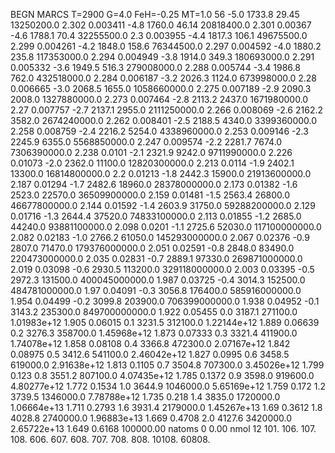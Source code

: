 BEGN
MARCS T=2900 G=4.0 FeH=-0.25 MT=1.0
                  56
-5.0 1733.8 29.45 13250200.0 2.302 0.003411 
-4.8 1760.0 46.14 20818400.0 2.301 0.00367 
-4.6 1788.1 70.4 32255500.0 2.3 0.003955 
-4.4 1817.3 106.1 49675500.0 2.299 0.004261 
-4.2 1848.0 158.6 76344500.0 2.297 0.004592 
-4.0 1880.2 235.8 117353000.0 2.294 0.004949 
-3.8 1914.0 349.3 180693000.0 2.291 0.005332 
-3.6 1949.5 516.3 279008000.0 2.288 0.005744 
-3.4 1986.8 762.0 432518000.0 2.284 0.006187 
-3.2 2026.3 1124.0 673998000.0 2.28 0.006665 
-3.0 2068.5 1655.0 1058660000.0 2.275 0.007189 
-2.9 2090.3 2008.0 1327880000.0 2.273 0.007464 
-2.8 2113.2 2437.0 1671980000.0 2.27 0.007757 
-2.7 2137.1 2955.0 2111250000.0 2.266 0.008069 
-2.6 2162.2 3582.0 2674240000.0 2.262 0.008401 
-2.5 2188.5 4340.0 3399360000.0 2.258 0.008759 
-2.4 2216.2 5254.0 4338960000.0 2.253 0.009146 
-2.3 2245.9 6355.0 5568850000.0 2.247 0.009574 
-2.2 2281.7 7674.0 7306390000.0 2.238 0.0101 
-2.1 2321.9 9242.0 9711990000.0 2.226 0.01073 
-2.0 2362.0 11100.0 12820300000.0 2.213 0.0114 
-1.9 2402.1 13300.0 16814800000.0 2.2 0.01213 
-1.8 2442.3 15900.0 21913600000.0 2.187 0.01294 
-1.7 2482.6 18960.0 28378000000.0 2.173 0.01382 
-1.6 2523.0 22570.0 36509900000.0 2.159 0.01481 
-1.5 2563.4 26800.0 46677800000.0 2.144 0.01592 
-1.4 2603.9 31750.0 59288200000.0 2.129 0.01716 
-1.3 2644.4 37520.0 74833100000.0 2.113 0.01855 
-1.2 2685.0 44240.0 93881100000.0 2.098 0.0201 
-1.1 2725.6 52030.0 117100000000.0 2.082 0.02183 
-1.0 2766.2 61050.0 145293000000.0 2.067 0.02376 
-0.9 2807.0 71470.0 179376000000.0 2.051 0.02591 
-0.8 2848.0 83490.0 220473000000.0 2.035 0.02831 
-0.7 2889.1 97330.0 269871000000.0 2.019 0.03098 
-0.6 2930.5 113200.0 329118000000.0 2.003 0.03395 
-0.5 2972.3 131500.0 400045000000.0 1.987 0.03725 
-0.4 3014.3 152500.0 484781000000.0 1.97 0.04091 
-0.3 3056.8 176400.0 585916000000.0 1.954 0.04499 
-0.2 3099.8 203900.0 706399000000.0 1.938 0.04952 
-0.1 3143.2 235300.0 849700000000.0 1.922 0.05455 
0.0 3187.1 271100.0 1.01983e+12 1.905 0.06015 
0.1 3231.5 312100.0 1.22144e+12 1.889 0.06639 
0.2 3276.3 358700.0 1.45968e+12 1.873 0.07333 
0.3 3321.4 411900.0 1.74078e+12 1.858 0.08108 
0.4 3366.8 472300.0 2.07167e+12 1.842 0.08975 
0.5 3412.6 541100.0 2.46042e+12 1.827 0.0995 
0.6 3458.5 619000.0 2.91638e+12 1.813 0.1105 
0.7 3504.8 707300.0 3.45026e+12 1.799 0.123 
0.8 3551.2 807100.0 4.07435e+12 1.785 0.1372 
0.9 3598.0 919600.0 4.80277e+12 1.772 0.1534 
1.0 3644.9 1046000.0 5.65169e+12 1.759 0.172 
1.2 3739.5 1346000.0 7.78788e+12 1.735 0.218 
1.4 3835.0 1720000.0 1.06664e+13 1.711 0.2793 
1.6 3931.4 2179000.0 1.45267e+13 1.69 0.3612 
1.8 4028.8 2740000.0 1.96883e+13 1.669 0.4708 
2.0 4127.6 3420000.0 2.65722e+13 1.649 0.6168 
100000.00
natoms              0      0.00
nmol          12
          101.         106.       107.      108.         606.        607.        608.
          707.         708.       808.    10108.       60808.

